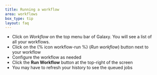 ```yaml
---
title: Running a workflow
area: workflows
box_type: tip
layout: faq
---
```


- Click on *Workflow* on the top menu bar of Galaxy. You will see a list of all your workflows.
- Click on the {% icon workflow-run %} (*Run workflow*) button next to your workflow
- Configure the workflow as needed
- Click the **Run Workflow** button at the top-right of the screen
- You may have to refresh your history to see the queued jobs
